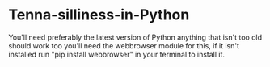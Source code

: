 # Tenna-silliness-in-Python
You'll need preferably the latest version of Python anything that isn't too old should work too
you'll need the webbrowser module for this, if it isn't installed run "pip install webbrowser" in your terminal to install it.
